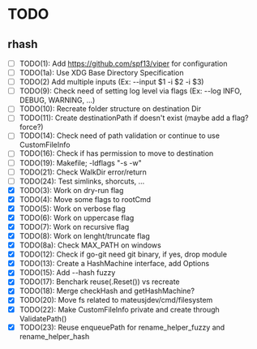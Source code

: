 # TODO

## rhash

- [ ] TODO(1): Add <https://github.com/spf13/viper> for configuration
- [ ] TODO(1a): Use XDG Base Directory Specification
- [ ] TODO(2) Add multiple inputs (Ex: --input $1 -i $2 -i $3)
- [ ] TODO(9): Check need of setting log level via flags (Ex: --log INFO, DEBUG, WARNING, ...)
- [ ] TODO(10): Recreate folder structure on destination Dir
- [ ] TODO(11): Create destinationPath if doesn't exist (maybe add a flag? force?)
- [ ] TODO(14): Check need of path validation or continue to use CustomFileInfo
- [ ] TODO(16): Check if has permission to move to destination
- [ ] TODO(19): Makefile; -ldflags "-s -w"
- [ ] TODO(21): Check WalkDir error/return
- [ ] TODO(24): Test simlinks, shorcuts, ...
- [X] TODO(3): Work on dry-run flag
- [X] TODO(4): Move some flags to rootCmd
- [X] TODO(5): Work on verbose flag
- [X] TODO(6): Work on uppercase flag
- [X] TODO(7): Work on recursive flag
- [X] TODO(8): Work on lenght/truncate flag
- [X] TODO(8a): Check MAX_PATH on windows
- [X] TODO(12): Check if go-git need git binary, if yes, drop module
- [X] TODO(13): Create a HashMachine interface, add Options
- [X] TODO(15): Add --hash fuzzy
- [X] TODO(17): Benchark reuse(.Reset()) vs recreate
- [X] TODO(18): Merge checkHash and getHashMachine?
- [X] TODO(20): Move fs related to mateusjdev/cmd/filesystem
- [X] TODO(22): Make CustomFileInfo private and create through ValidatePath()
- [X] TODO(23): Reuse enqueuePath for rename_helper_fuzzy and rename_helper_hash
